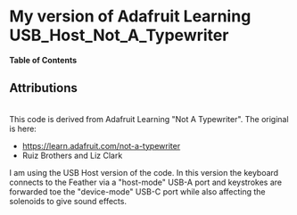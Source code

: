 # My version of Adafruit Learning USB_Host_Not_A_Typewriter

**Table of Contents**

## Attributions
<br>
This code is derived from Adafruit Learning "Not A Typewriter". The original is here:

- https://learn.adafruit.com/not-a-typewriter
- Ruiz Brothers and Liz Clark

I am using the USB Host version of the code. In this version the keyboard connects to the Feather via a "host-mode" USB-A port and keystrokes are forwarded toe the "device-mode" USB-C port while also affecting the solenoids to give sound effects.

